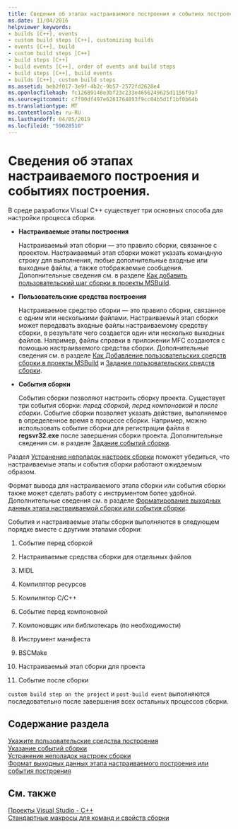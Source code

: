 ```yaml
---
title: Сведения об этапах настраиваемого построения и событиях построения.
ms.date: 11/04/2016
helpviewer_keywords:
- builds [C++], events
- custom build steps [C++], customizing builds
- events [C++], build
- custom build steps [C++]
- build steps [C++]
- build events [C++], order of events and build steps
- build steps [C++], build events
- builds [C++], custom build steps
ms.assetid: beb2f017-3e9f-4b2c-9b57-2572fd2628e4
ms.openlocfilehash: fc12689148e3bf23c233e4656249625d1156f9a7
ms.sourcegitcommit: c7f90df497e6261764893f9cc04b5d1f1bf0b64b
ms.translationtype: MT
ms.contentlocale: ru-RU
ms.lasthandoff: 04/05/2019
ms.locfileid: "59028510"
---
```

# <a name="understanding-custom-build-steps-and-build-events"></a>Сведения об этапах настраиваемого построения и событиях построения.

В среде разработки Visual C++ существует три основных способа для настройки процесса сборки.

- **Настраиваемые этапы построения**

   Настраиваемый этап сборки — это правило сборки, связанное с проектом. Настраиваемый этап сборки может указать командную строку для выполнения, любые дополнительные входные или выходные файлы, а также отображаемые сообщения. Дополнительные сведения см. в разделе [Как добавить пользовательский шаг сборки в проекты MSBuild](how-to-add-a-custom-build-step-to-msbuild-projects.md).

- **Пользовательские средства построения**

   Настраиваемое средство сборки — это правило сборки, связанное с одним или несколькими файлами. Настраиваемый этап сборки может передавать входные файлы настраиваемому средству сборки, в результате чего создается один или несколько выходных файлов. Например, файлы справки в приложении MFC создаются с помощью настраиваемого средства сборки. Дополнительные сведения см. в разделе [Как Добавление пользовательских средств сборки в проекты MSBuild](how-to-add-custom-build-tools-to-msbuild-projects.md) и [Задание пользовательских средств сборки](specifying-custom-build-tools.md).

- **События сборки**

   События сборки позволяют настроить сборку проекта. Существует три события сборки: *перед сборкой*, *перед компоновкой* и *после сборки*. Событие сборки позволяет указать действие, выполняемое в определенное время в процессе сборки. Например, можно использовать событие сборки для регистрации файла в **regsvr32.exe** после завершения сборки проекта. Дополнительные сведения см. в разделе [Задание событий сборки](specifying-build-events.md).

Раздел [Устранение неполадок настроек сборки](troubleshooting-build-customizations.md) поможет убедиться, что настраиваемые этапы и события сборки работают ожидаемым образом.

Формат вывода для настраиваемого этапа сборки или события сборки также может сделать работу с инструментом более удобной. Дополнительные сведения см. в разделе [Форматирование выходных данных этапа настраиваемой сборки или события сборки](formatting-the-output-of-a-custom-build-step-or-build-event.md).

События и настраиваемые этапы сборки выполняются в следующем порядке вместе с другими этапами сборки:

1. Событие перед сборкой

2. Настраиваемые средства сборки для отдельных файлов

3. MIDL

4. Компилятор ресурсов

5. Компилятор C/C++

6. Событие перед компоновкой

7. Компоновщик или библиотекарь (по необходимости)

8. Инструмент манифеста

9. BSCMake

10. Настраиваемый этап сборки для проекта

11. Событие после сборки

`custom build step on the project` и `post-build event` выполняются последовательно после завершения всех остальных процессов сборки.

## <a name="in-this-section"></a>Содержание раздела

[Укажите пользовательские средства построения](specifying-custom-build-tools.md)<br/>
[Указание событий сборки](specifying-build-events.md)<br/>
[Устранение неполадок настроек сборки](troubleshooting-build-customizations.md)<br/>
[Формат выходных данных этапа настраиваемого построения или события построения](formatting-the-output-of-a-custom-build-step-or-build-event.md)<br/>

## <a name="see-also"></a>См. также

[Проекты Visual Studio - C++](creating-and-managing-visual-cpp-projects.md)<br>
[Стандартные макросы для команд и свойств сборки](reference/common-macros-for-build-commands-and-properties.md)

